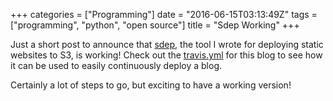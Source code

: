 +++
categories = ["Programming"]
date = "2016-06-15T03:13:49Z"
tags = ["programming", "python", "open source"]
title = "Sdep Working"
+++

Just a short post to announce that
[sdep](https://github.com/mattjmcnaughton/sdep), the tool I wrote for deploying
static websites to S3, is working! Check out the
[travis.yml](https://raw.githubusercontent.com/mattjmcnaughton/blog/master/.travis.yml) for
this blog to see how it can be used to easily continuously deploy a blog.

Certainly a lot of steps to go, but exciting to have a working version!

